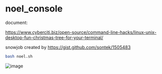 # noel_console


document:


https://www.cyberciti.biz/open-source/command-line-hacks/linux-unix-desktop-fun-christmas-tree-for-your-terminal/


snowjob created by https://gist.github.com/sontek/1505483


```bash
bash noel.sh
```


![image](https://github.com/Vokhanh12/noel_console/assets/36543564/8fb2994a-6b75-4296-8b6c-33c1f852a66e)
